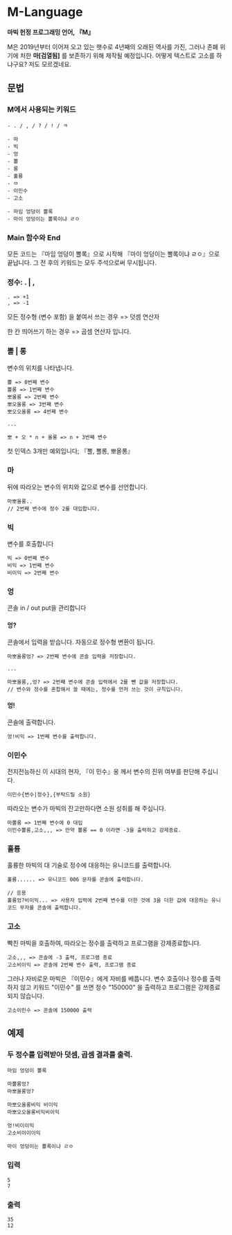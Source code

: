 # M-Language
**마빅 헌정 프로그래밍 언어, 『M』**

M은 2019년부터 이어져 오고 있는 햇수로 4년째의 오래된 역사를 가진, 그러나 존폐 위기에 처한
**마[검열됨]** 를 보존하기 위해 제작될 예정입니다.
어떻게 텍스트로 고소를 하냐구요? 저도 모르겠네요.

## 문법
### M에서 사용되는 키워드

```
- . / , / ? / ! / ㅋ

- 마
- 빅
- 엉
- 뽈
- 롱
- 훌륭
- ㅁ
- 이민수
- 고소

- 마임 엉덩이 뽈록
- 마이 엉덩이는 뽈록이냐 ㄹㅇ
```

### Main 함수와 End
모든 코드는 『마임 엉덩이 뽈록』으로 시작해 『마이 엉덩이는 뽈록이냐 ㄹㅇ』으로 끝납니다.
그 전 후의 키워드는 모두 주석으로써 무시됩니다.

### 정수: . | ,

```
. => +1
, => -1
```

모든 정수형 (변수 포함) 을
붙여서 쓰는 경우 => 덧셈 연산자

한 칸 띄어쓰기 하는 경우 => 곱셈 연산자
입니다.

### 뽈 | 롱
변수의 위치를 나타냅니다.

```
뽈 => 0번째 변수
뽈롱 => 1번째 변수
뽀올롱 => 2번째 변수
뽀오올롱 => 3번째 변수
뽀오오올롱 => 4번째 변수

...

뽀 + 오 * n + 올롱 => n + 3번째 변수
```

첫 인덱스 3개만 예외입니다; 『뽈, 뽈롱, 뽀올롱』

### 마
뒤에 따라오는 변수의 위치와 값으로 변수를 선언합니다.

```
마뽀올롱..
// 2번째 변수에 정수 2를 대입합니다.
```

### 빅
변수를 호출합니다

```
빅 => 0번째 변수
비익 => 1번째 변수
비이익 => 2번째 변수
```

### 엉
콘솔 in / out put을 관리합니다

#### 엉?
콘솔에서 입력을 받습니다. 자동으로 정수형 변환이 됩니다.

```
마뽀올롱엉? => 2번째 변수에 콘솔 입력을 저장합니다.

...

마뽀올롱,,엉? => 2번째 변수에 콘솔 입력에서 2를 뺀 값을 저장합니다.
// 변수와 정수를 혼합해서 쓸 때에는, 정수를 먼저 쓰는 것이 규칙입니다.
```

#### 엉!
콘솔에 출력합니다.

```
엉!비익 => 1번째 변수를 출력합니다.
```

### 이민수
전지전능하신 이 시대의 현자, 『이 민수』옹 께서 변수의 진위 여부를 판단해 주십니다.

```
이민수{변수|정수},{부탁드릴 소원}
```

따라오는 변수가 마빅의 잔고만하다면 소원 성취를 해 주십니다.

```
마뽈롱 => 1번째 변수에 0 대입
이민수뽈롱,고소,,, => 만약 뽈롱 == 0 이라면 -3을 출력하고 강제종료.
```

### 훌륭
훌륭한 마빅의 대 기술로 정수에 대응하는 유니코드를 출력합니다.

```
훌륭...... => 유니코드 006 문자를 콘솔에 출력합니다.

// 응용
훌륭엉?비이익... => 사용자 입력에 2번째 변수를 더한 것에 3을 더한 값에 대응하는 유니코드 무자를 콘솔에 출력합니다.
```

### 고소
빡친 마빅을 호출하여, 따라오는 정수를 출력하고 프로그램을 강제종료합니다.

```
고소,,, => 콘솔에 -3 출력, 프로그램 종료
고소비이익 => 콘솔에 2번째 변수 출력, 프로그램 종료
```

그러나 자비로운 마빅은 『이민수』에게 자비를 베풉니다.
변수 호출이나 정수를 출력하지 않고 키워드 "이민수" 를 쓰면
정수 "150000" 을 출력하고 프로그램은 강제종료 되지 않습니다.

```
고소이민수 => 콘솔에 150000 출력
```

## 예제

### 두 정수를 입력받아 덧셈, 곱셈 결과를 출력.

```
마임 엉덩이 뽈록

마뽈롱엉?
마뽀올롱엉?

마뽀오올롱비익 비이익
마뽀오오올롱비익비이익

엉!비이이익
고소비이이이익

마이 엉덩이는 뽈록이냐 ㄹㅇ
```

### 입력
```
5
7
```
### 출력
```
35
12
```

